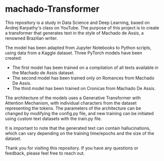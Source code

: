 # machado-Transformer
This repository is a study in Data Science and Deep Learning, based on Andrej Karpathy's class on YouTube. The purpose of this project is to create a transformer that generates text in the style of Machado de Assis, a renowned Brazilian writer.

The model has been adapted from Jupyter Notebooks to Python scripts, using data from a Kaggle dataset. Three PyTorch models have been created:

- The first model has been trained on a compilation of all texts available in the Machado de Assis dataset.
- The second model has been trained only on Romances from Machado De Assis.
- The third model has been trained on Cronicas from Machado De Assis.

The architecture of the models uses a Generative Transformer with Attention Mechanism, with individual characters from the dataset representing the tokens. The parameters of the architecture can be changed by modifying the config.py file, and new training can be initiated using custom text datasets with the train.py file.

It is important to note that the generated text can contain hallucinations, which can vary depending on the training time/epochs and the size of the dataset.

Thank you for visiting this repository. If you have any questions or feedback, please feel free to reach out.
